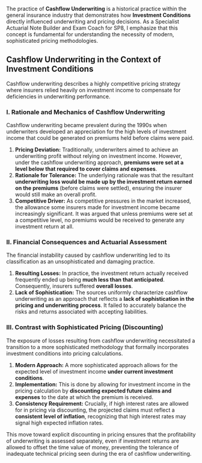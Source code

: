 The practice of **Cashflow Underwriting** is a historical practice within the general insurance industry that demonstrates how **Investment Conditions** directly influenced underwriting and pricing decisions. As a Specialist Actuarial Note Builder and Exam Coach for SP8, I emphasize that this concept is fundamental for understanding the necessity of modern, sophisticated pricing methodologies.

## **Cashflow Underwriting in the Context of Investment Conditions**

Cashflow underwriting describes a highly competitive pricing strategy where insurers relied heavily on investment income to compensate for deficiencies in underwriting performance.

### **I. Rationale and Mechanics of Cashflow Underwriting**

Cashflow underwriting became prevalent during the 1990s when underwriters developed an appreciation for the high levels of investment income that could be generated on premiums held before claims were paid.

1. **Pricing Deviation:** Traditionally, underwriters aimed to achieve an underwriting profit without relying on investment income. However, under the cashflow underwriting approach, **premiums were set at a level below that required to cover claims and expenses**.  
2. **Rationale for Tolerance:** The underlying rationale was that the resultant **underwriting loss would be made up by the investment return earned on the premiums** (before claims were settled), ensuring the insurer would still make an overall profit.  
3. **Competitive Driver:** As competitive pressures in the market increased, the allowance some insurers made for investment income became increasingly significant. It was argued that unless premiums were set at a competitive level, no premiums would be received to generate any investment return at all.

### **II. Financial Consequences and Actuarial Assessment**

The financial instability caused by cashflow underwriting led to its classification as an unsophisticated and damaging practice.

1. **Resulting Losses:** In practice, the investment return actually received frequently ended up being **much less than that anticipated**. Consequently, insurers suffered **overall losses**.  
2. **Lack of Sophistication:** The sources uniformly characterize cashflow underwriting as an approach that reflects a **lack of sophistication in the pricing and underwriting process**. It failed to accurately balance the risks and returns associated with accepting liabilities.

### **III. Contrast with Sophisticated Pricing (Discounting)**

The exposure of losses resulting from cashflow underwriting necessitated a transition to a more sophisticated methodology that formally incorporates investment conditions into pricing calculations.

1. **Modern Approach:** A more sophisticated approach allows for the expected level of investment income **under current investment conditions**.  
2. **Implementation:** This is done by allowing for investment income in the pricing calculation by **discounting expected future claims and expenses** to the date at which the premium is received.  
3. **Consistency Requirement:** Crucially, if high interest rates are allowed for in pricing via discounting, the projected claims must reflect a **consistent level of inflation**, recognizing that high interest rates may signal high expected inflation rates.

This move toward explicit discounting in pricing ensures that the profitability of underwriting is assessed separately, even if investment returns are allowed to offset the time value of money, preventing the tolerance of inadequate technical pricing seen during the era of cashflow underwriting.

